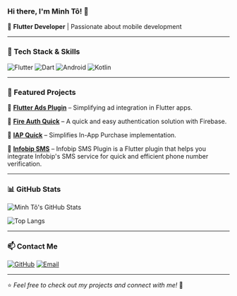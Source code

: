 ### Hi there, I'm Minh Tô! 👋

🚀 **Flutter Developer** | Passionate about mobile development

---

### 🔧 Tech Stack & Skills

![Flutter](https://img.shields.io/badge/Flutter-02569B?style=for-the-badge&logo=flutter&logoColor=white)
![Dart](https://img.shields.io/badge/Dart-0175C2?style=for-the-badge&logo=dart&logoColor=white)
![Android](https://img.shields.io/badge/Android-3DDC84?style=for-the-badge&logo=android&logoColor=white)
![Kotlin](https://img.shields.io/badge/Kotlin-0095D5?style=for-the-badge&logo=kotlin&logoColor=white)

---

### 📌 Featured Projects

🔹 [**Flutter Ads Plugin**](https://pub.dev/packages/flutter_ads_plugin) – Simplifying ad integration in Flutter apps.

🔹 [**Fire Auth Quick**](https://pub.dev/packages/fire_auth_quick) – A quick and easy authentication solution with Firebase.

🔹 [**IAP Quick**](https://pub.dev/packages/iap_quick) – Simplifies In-App Purchase implementation.

🔹 [**Infobip SMS**](https://pub.dev/packages/infobip_sms) – Infobip SMS Plugin is a Flutter plugin that helps you integrate Infobip's SMS service for quick and efficient phone number verification.

---

### 📊 GitHub Stats

![Minh Tô's GitHub Stats](https://github-readme-stats.vercel.app/api?username=minhto2811&show_icons=true&theme=radical)

![Top Langs](https://github-readme-stats.vercel.app/api/top-langs/?username=minhto2811&layout=compact&theme=radical)

---

### 📫 Contact Me

[![GitHub](https://img.shields.io/badge/GitHub-minhto2811-181717?style=for-the-badge&logo=github)](https://github.com/minhto2811)
[![Email](https://img.shields.io/badge/Email-minhto28.dev@gmail.com-D14836?style=for-the-badge&logo=gmail&logoColor=white)](mailto:minhto28.dev@gmail.com)

---

⭐️ *Feel free to check out my projects and connect with me!* 🚀
